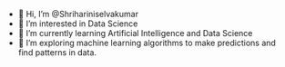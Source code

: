 - 👋 Hi, I’m @Shrihariniselvakumar
- 👀 I’m interested in Data Science
- 🌱 I’m currently learning Artificial Intelligence and Data Science
- 💞️ I’m exploring machine learning algorithms to make predictions and find patterns in data.



<!---
Shrihariniselvakumar/Shrihariniselvakumar is a ✨ special ✨ repository because its `README.md` (this file) appears on your GitHub profile.
You can click the Preview link to take a look at your changes.
--->
